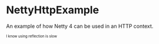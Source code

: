# NettyHttpExample

An example of how Netty 4 can be used in an HTTP context. 



<sub><sup>I know using reflection is slow </sup></sub>
